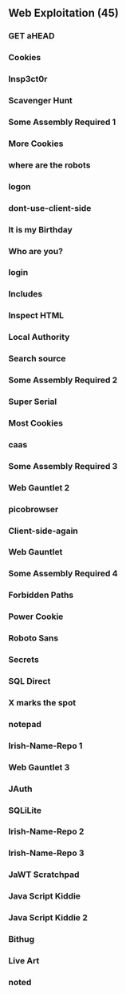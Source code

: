## Web Exploitation (45)
### GET aHEAD

### Cookies

### Insp3ct0r

### Scavenger Hunt

### Some Assembly Required 1

### More Cookies

### where are the robots

### logon

### dont-use-client-side

### It is my Birthday

### Who are you?

### login

### Includes

### Inspect HTML

### Local Authority

### Search source

### Some Assembly Required 2

### Super Serial

### Most Cookies

### caas

### Some Assembly Required 3

### Web Gauntlet 2

### picobrowser

### Client-side-again

### Web Gauntlet

### Some Assembly Required 4

### Forbidden Paths

### Power Cookie

### Roboto Sans

### Secrets

### SQL Direct

### X marks the spot

### notepad

### Irish-Name-Repo 1

### Web Gauntlet 3

### JAuth

### SQLiLite

### Irish-Name-Repo 2

### Irish-Name-Repo 3

### JaWT Scratchpad

### Java Script Kiddie

### Java Script Kiddie 2

### Bithug

### Live Art

### noted